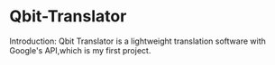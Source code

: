 # Qbit-Translator
Introduction: Qbit Translator is a lightweight translation software with Google's API,which is my first project.
